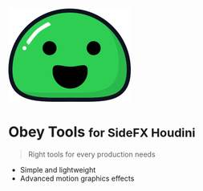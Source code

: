 ![logo](_media/icon.svg)

# Obey Tools <small> for SideFX Houdini</small>

> Right tools for every production needs


- Simple and lightweight
- Advanced motion graphics effects




